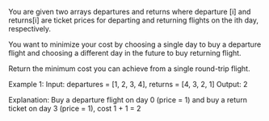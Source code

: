 You are given two arrays departures and returns where departure [i] and returns[i] are ticket prices for departing and returning flights on the ith day, respectively.

You want to minimize your cost by choosing a single day to buy a departure flight and choosing a different day in the future to buy returning flight.

Return the minimum cost you can achieve from a single round-trip flight.

Example 1:
  Input: departures = [1, 2, 3, 4], returns = [4, 3, 2, 1]
  Output: 2

  Explanation:  Buy a departure flight on day 0 (price = 1) and buy a return ticket on day 3 (price = 1), cost 1 + 1 = 2
  
